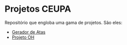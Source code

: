 # Projetos CEUPA

Repositório que engloba uma gama de projetos. São eles:
* [Gerador de Atas](Gerenciador-de-atas)
* [Projeto OH](Projeto-OH)
